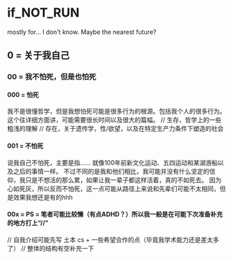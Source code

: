 # if_NOT_RUN
mostly for... I don't know. Maybe the nearest future?

## 0 = 关于我自己
### 00 = 我不怕死，但是也怕死
#### 000 = 怕死
我不是很懂哲学，但是我想怕死可能是很多行为的根源。包括我个人的很多行为。
这个往详细方面讲，可能需要很长时间以及很大的篇幅。
// 生存，哲学上的一些粗浅的理解
// 存在，关于遗传学，性/欲望，以及在特定生产力条件下塑造的社会
#### 001 = 不怕死
说我自己不怕死，主要是指……
就像100年前新文化运动、五四运动和某湖游船以及之后的事情一样。
不过不同的是我和他们相比，我可能并没有什么坚定的信仰，我只是不想活的那么累，如果让我一辈子都这样活着，真的不如死去。
因为心如死灰，所以反而不怕死，这一点可能从路径上来说和先辈们可能不太相同，但是效果我想还是有的hhh

#### 00x = PS = 笔者可能比较懒（有点ADHD？）所以我一般是在可能下次准备补充的地方打上“//”

// 自我介绍可能先写 土本 cs + 一些希望合作的点（毕竟我学术能力还是差太多了）
// 整体的结构有空补充一下
